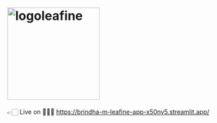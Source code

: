 
# <img width="210" alt="logoleafine" src="https://user-images.githubusercontent.com/72887609/227806722-a23e2a0a-fcb2-4b45-8386-dde6658d5694.png">

👉🏻 Live on 👩🏻‍💻  https://brindha-m-leafine-app-x50ny5.streamlit.app/
